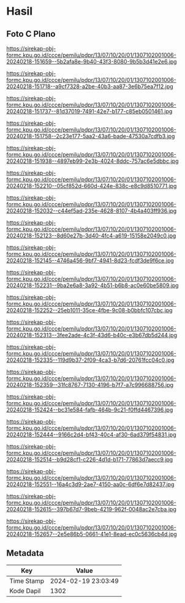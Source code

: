# Hasil

## Foto C Plano

https://sirekap-obj-formc.kpu.go.id/ccce/pemilu/pdpr/13/07/10/20/01/1307102001006-20240218-151659--5b2afa8e-9b40-43f3-8080-9b5b3d41e2e6.jpg

https://sirekap-obj-formc.kpu.go.id/ccce/pemilu/pdpr/13/07/10/20/01/1307102001006-20240218-151718--a9cf7328-a2be-40b3-aa87-3e6b75ea7f12.jpg

https://sirekap-obj-formc.kpu.go.id/ccce/pemilu/pdpr/13/07/10/20/01/1307102001006-20240218-151737--81d37019-7491-42e7-b177-c85eb0501461.jpg

https://sirekap-obj-formc.kpu.go.id/ccce/pemilu/pdpr/13/07/10/20/01/1307102001006-20240218-151758--2c23e177-5aa2-43a6-bade-47530a7cdfb3.jpg

https://sirekap-obj-formc.kpu.go.id/ccce/pemilu/pdpr/13/07/10/20/01/1307102001006-20240218-151938--4897eb99-2e3b-4024-8ddc-757ac6e5dbbc.jpg

https://sirekap-obj-formc.kpu.go.id/ccce/pemilu/pdpr/13/07/10/20/01/1307102001006-20240218-152210--05cf852d-660d-424e-838c-e8c9d8510771.jpg

https://sirekap-obj-formc.kpu.go.id/ccce/pemilu/pdpr/13/07/10/20/01/1307102001006-20240218-152032--c44ef5ad-235e-4628-8107-4b4a403ff936.jpg

https://sirekap-obj-formc.kpu.go.id/ccce/pemilu/pdpr/13/07/10/20/01/1307102001006-20240218-152123--8d60e27b-3d40-4fc4-a619-15158e2049c0.jpg

https://sirekap-obj-formc.kpu.go.id/ccce/pemilu/pdpr/13/07/10/20/01/1307102001006-20240218-152145--4746a456-9bf7-4941-8d23-fcdf3de9f6ce.jpg

https://sirekap-obj-formc.kpu.go.id/ccce/pemilu/pdpr/13/07/10/20/01/1307102001006-20240218-152231--9ba2e6a8-3a92-4b51-b6b8-ac0e60be5809.jpg

https://sirekap-obj-formc.kpu.go.id/ccce/pemilu/pdpr/13/07/10/20/01/1307102001006-20240218-152252--25eb1011-35ce-4fbe-9c08-b0bbfc107cbc.jpg

https://sirekap-obj-formc.kpu.go.id/ccce/pemilu/pdpr/13/07/10/20/01/1307102001006-20240218-152313--3fee2ade-4c3f-43d6-b40c-e3b67db5d244.jpg

https://sirekap-obj-formc.kpu.go.id/ccce/pemilu/pdpr/13/07/10/20/01/1307102001006-20240218-152335--119d9b37-2f09-4ca3-b7d6-20761fcc04c0.jpg

https://sirekap-obj-formc.kpu.go.id/ccce/pemilu/pdpr/13/07/10/20/01/1307102001006-20240218-152359--31fc8767-7130-4196-b7f7-a7c996688756.jpg

https://sirekap-obj-formc.kpu.go.id/ccce/pemilu/pdpr/13/07/10/20/01/1307102001006-20240218-152424--bc31e584-fafb-464b-9c21-f0ffd4467396.jpg

https://sirekap-obj-formc.kpu.go.id/ccce/pemilu/pdpr/13/07/10/20/01/1307102001006-20240218-152444--9166c2d4-bf43-40c4-af30-6ad379f54831.jpg

https://sirekap-obj-formc.kpu.go.id/ccce/pemilu/pdpr/13/07/10/20/01/1307102001006-20240218-152514--b9d28cf1-c226-4d1d-b171-77863d7aecc9.jpg

https://sirekap-obj-formc.kpu.go.id/ccce/pemilu/pdpr/13/07/10/20/01/1307102001006-20240218-152551--16a4c3d9-2ae7-4150-aa0c-6df6e7d82437.jpg

https://sirekap-obj-formc.kpu.go.id/ccce/pemilu/pdpr/13/07/10/20/01/1307102001006-20240218-152615--397b67d7-9beb-4219-962f-0048ac2e7cba.jpg

https://sirekap-obj-formc.kpu.go.id/ccce/pemilu/pdpr/13/07/10/20/01/1307102001006-20240218-152657--2e5e86b5-0661-41e1-8ead-ec0c5636cb4d.jpg


## Metadata

| Key        | Value               |
| ---------- | ------------------- |
| Time Stamp | 2024-02-19 23:03:49 |
| Kode Dapil | 1302                |



